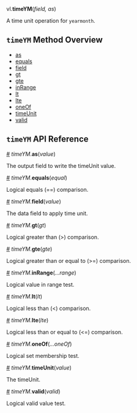 vl.<b>timeYM</b>(<em>field, as</em>)

A time unit operation for <code>yearmonth</code>.

## <code>timeYM</code> Method Overview

* <a href="#as">as</a>
* <a href="#equals">equals</a>
* <a href="#field">field</a>
* <a href="#gt">gt</a>
* <a href="#gte">gte</a>
* <a href="#inRange">inRange</a>
* <a href="#lt">lt</a>
* <a href="#lte">lte</a>
* <a href="#oneOf">oneOf</a>
* <a href="#timeUnit">timeUnit</a>
* <a href="#valid">valid</a>

## <code>timeYM</code> API Reference

<a id="as" href="#as">#</a>
<em>timeYM</em>.<b>as</b>(<em>value</em>)

The output field to write the timeUnit value.

<a id="equals" href="#equals">#</a>
<em>timeYM</em>.<b>equals</b>(<em>equal</em>)

Logical equals (==) comparison.

<a id="field" href="#field">#</a>
<em>timeYM</em>.<b>field</b>(<em>value</em>)

The data field to apply time unit.

<a id="gt" href="#gt">#</a>
<em>timeYM</em>.<b>gt</b>(<em>gt</em>)

Logical greater than (>) comparison.

<a id="gte" href="#gte">#</a>
<em>timeYM</em>.<b>gte</b>(<em>gte</em>)

Logical greater than or equal to (>=) comparison.

<a id="inRange" href="#inRange">#</a>
<em>timeYM</em>.<b>inRange</b>(<em>...range</em>)

Logical value in range test.

<a id="lt" href="#lt">#</a>
<em>timeYM</em>.<b>lt</b>(<em>lt</em>)

Logical less than (<) comparison.

<a id="lte" href="#lte">#</a>
<em>timeYM</em>.<b>lte</b>(<em>lte</em>)

Logical less than or equal to (<=) comparison.

<a id="oneOf" href="#oneOf">#</a>
<em>timeYM</em>.<b>oneOf</b>(<em>...oneOf</em>)

Logical set membership test.

<a id="timeUnit" href="#timeUnit">#</a>
<em>timeYM</em>.<b>timeUnit</b>(<em>value</em>)

The timeUnit.

<a id="valid" href="#valid">#</a>
<em>timeYM</em>.<b>valid</b>(<em>valid</em>)

Logical valid value test.

